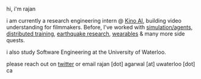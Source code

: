 hi, i'm rajan

i am currently a research engineering intern @ [Kino AI](https://kino.ai), building video understanding for filmmakers. Before, I've worked with [simulation/agents](https://humansimulation.ai), [distributed training](https://rajan.sh/work/arceus), [earthquake research](https://rajan.sh/work/shapeshift), [wearables](https://www.youtube.com/watch?v=Vmupugz2M1s) & many more side quests.

i also study Software Engineering at the University of Waterloo.

please reach out on [twitter](https://x.com/_rajanagarwal) or email rajan [dot] agarwal [at] uwaterloo [dot] ca
